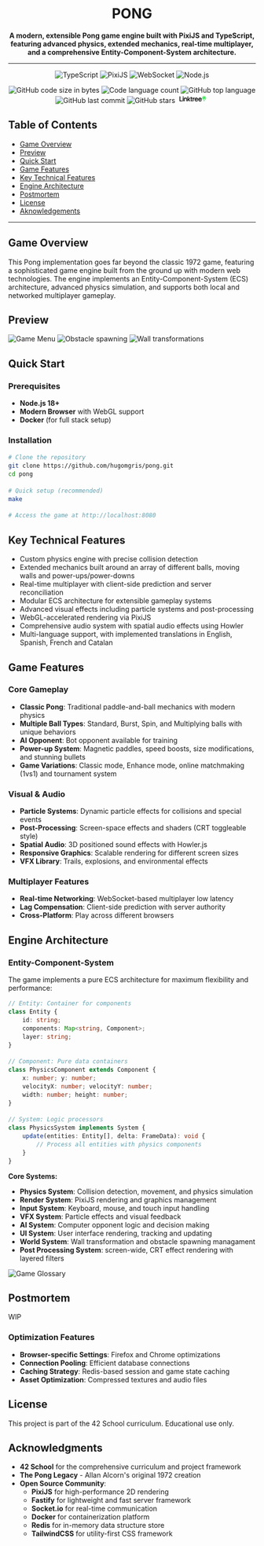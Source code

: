 # <h1 align="center">PONG</h1>

<p align="center">
   <b>A modern, extensible Pong game engine built with PixiJS and TypeScript, featuring advanced physics, extended mechanics, real-time multiplayer, and a comprehensive Entity-Component-System architecture.</b><br>
</p>

---

<p align="center">
    <img alt="TypeScript" src="https://img.shields.io/badge/typescript-%23007ACC.svg?style=for-the-badge&logo=typescript&logoColor=white" />
    <img alt="PixiJS" src="https://img.shields.io/badge/PixiJS-FF6C37?style=for-the-badge&logo=pixi.js&logoColor=white" />
    <img alt="WebSocket" src="https://img.shields.io/badge/WebSocket-4F4F4F?style=for-the-badge&logo=socket.io&logoColor=white" />
    <img alt="Node.js" src="https://img.shields.io/badge/node.js-6DA55F?style=for-the-badge&logo=node.js&logoColor=white" />
</p>
<p align="center">
    <img alt="GitHub code size in bytes" src="https://img.shields.io/github/languages/code-size/hugomgris/pong?color=lightblue" />
    <img alt="Code language count" src="https://img.shields.io/github/languages/count/hugomgris/pong?color=yellow" />
    <img alt="GitHub top language" src="https://img.shields.io/github/languages/top/hugomgris/pong?color=blue" />
    <img alt="GitHub last commit" src="https://img.shields.io/github/last-commit/hugomgris/pong?color=green" />
    <img alt="GitHub stars" src="https://img.shields.io/github/stars/hugomgris/pong?color=gold" />
    <a href="https://linktr.ee/hugomgris"><img src="containers/frontend/static/logos/Linktree-Emblem.png" alt="Check my other works" style="height: 18px;" /></a>
</p>

## Table of Contents

- [Game Overview](#game-overview)
- [Preview](#preview)
- [Quick Start](#quick-start)
- [Game Features](#game-features)
- [Key Technical Features](#key-technical-features)
- [Engine Architecture](#engine-architecture)
- [Postmortem](#postmortem)
- [License](#license)
- [Aknowledgements](#acknowledgments)


---

## Game Overview

This Pong implementation goes far beyond the classic 1972 game, featuring a sophisticated game engine built from the ground up with modern web technologies. The engine implements an Entity-Component-System (ECS) architecture, advanced physics simulation, and supports both local and networked multiplayer gameplay.

## Preview

![Game Menu](img/pong01.png)
![Obstacle spawning](img/pong02.png)
![Wall transformations](img/pong03.png)

## Quick Start

### Prerequisites

- **Node.js 18+**
- **Modern Browser** with WebGL support
- **Docker** (for full stack setup)

### Installation

```bash
# Clone the repository
git clone https://github.com/hugomgris/pong.git
cd pong

# Quick setup (recommended)
make

# Access the game at http://localhost:8080
```

## Key Technical Features
- Custom physics engine with precise collision detection
- Extended mechanics built around an array of different balls, moving walls and power-ups/power-downs
- Real-time multiplayer with client-side prediction and server reconciliation
- Modular ECS architecture for extensible gameplay systems
- Advanced visual effects including particle systems and post-processing
- WebGL-accelerated rendering via PixiJS
- Comprehensive audio system with spatial audio effects using Howler
- Multi-language support, with implemented translations in English, Spanish, French and Catalan

## Game Features

### Core Gameplay
- **Classic Pong**: Traditional paddle-and-ball mechanics with modern physics
- **Multiple Ball Types**: Standard, Burst, Spin, and Multiplying balls with unique behaviors
- **AI Opponent**: Bot opponent available for training
- **Power-up System**: Magnetic paddles, speed boosts, size modifications, and stunning bullets
- **Game Variations**: Classic mode, Enhance mode, online matchmaking (1vs1) and tournament system

### Visual & Audio
- **Particle Systems**: Dynamic particle effects for collisions and special events
- **Post-Processing**: Screen-space effects and shaders (CRT toggleable style)
- **Spatial Audio**: 3D positioned sound effects with Howler.js
- **Responsive Graphics**: Scalable rendering for different screen sizes
- **VFX Library**: Trails, explosions, and environmental effects

### Multiplayer Features
- **Real-time Networking**: WebSocket-based multiplayer low latency
- **Lag Compensation**: Client-side prediction with server authority
- **Cross-Platform**: Play across different browsers

## Engine Architecture

### Entity-Component-System

The game implements a pure ECS architecture for maximum flexibility and performance:

```typescript
// Entity: Container for components
class Entity {
    id: string;
    components: Map<string, Component>;
    layer: string;
}

// Component: Pure data containers
class PhysicsComponent extends Component {
    x: number; y: number;
    velocityX: number; velocityY: number;
    width: number; height: number;
}

// System: Logic processors
class PhysicsSystem implements System {
    update(entities: Entity[], delta: FrameData): void {
        // Process all entities with physics components
    }
}
```

**Core Systems:**
- **Physics System**: Collision detection, movement, and physics simulation
- **Render System**: PixiJS rendering and graphics management
- **Input System**: Keyboard, mouse, and touch input handling
- **VFX System**: Particle effects and visual feedback
- **AI System**: Computer opponent logic and decision making
- **UI System**: User interface rendering, tracking and updating
- **World System**: Wall transformation and obstacle spawning managament
- **Post Processing System**: screen-wide, CRT effect rendering with layered filters

![Game Glossary](img/pong04.png)

## Postmortem

WIP

### Optimization Features

- **Browser-specific Settings**: Firefox and Chrome optimizations
- **Connection Pooling**: Efficient database connections
- **Caching Strategy**: Redis-based session and game state caching
- **Asset Optimization**: Compressed textures and audio files

## License

This project is part of the 42 School curriculum. Educational use only.

## Acknowledgments

- **42 School** for the comprehensive curriculum and project framework
- **The Pong Legacy** - Allan Alcorn's original 1972 creation
- **Open Source Community**:
  - **PixiJS** for high-performance 2D rendering
  - **Fastify** for lightweight and fast server framework
  - **Socket.io** for real-time communication
  - **Docker** for containerization platform
  - **Redis** for in-memory data structure store
  - **TailwindCSS** for utility-first CSS framework
